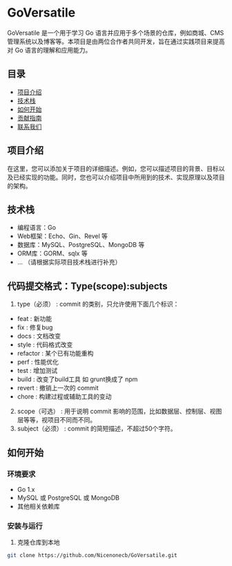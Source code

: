 # GoVersatile 

GoVersatile  是一个用于学习 Go 语言并应用于多个场景的仓库，例如商城、CMS管理系统以及博客等。本项目是由两位合作者共同开发，旨在通过实践项目来提高对 Go 语言的理解和应用能力。

## 目录

- [项目介绍](#项目介绍)
- [技术栈](#技术栈)
- [如何开始](#如何开始)
- [贡献指南](#贡献指南)
- [联系我们](#联系我们)

## 项目介绍

在这里，您可以添加关于项目的详细描述。例如，您可以描述项目的背景、目标以及已经实现的功能。同时，您也可以介绍项目中所用到的技术、实现原理以及项目的架构。

## 技术栈

- 编程语言：Go
- Web框架：Echo、Gin、Revel 等
- 数据库：MySQL、PostgreSQL、MongoDB 等
- ORM库：GORM、sqlx 等
- ... （请根据实际项目技术栈进行补充）


## 代码提交格式：Type(scope):subjects
1. type（必须） : commit 的类别，只允许使用下面几个标识：
  - feat : 新功能
  - fix : 修复bug
  - docs : 文档改变
  - style : 代码格式改变
  - refactor : 某个已有功能重构
  - perf : 性能优化
  - test : 增加测试
  - build : 改变了build工具 如 grunt换成了 npm
  - revert : 撤销上一次的 commit
  - chore : 构建过程或辅助工具的变动
2.  scope（可选） : 用于说明 commit 影响的范围，比如数据层、控制层、视图层等等，视项目不同而不同。
3. subject（必须） : commit 的简短描述，不超过50个字符。

## 如何开始

### 环境要求

- Go 1.x
- MySQL 或 PostgreSQL 或 MongoDB
- 其他相关依赖库

### 安装与运行

1. 克隆仓库到本地

```bash
git clone https://github.com/Nicenonecb/GoVersatile.git
